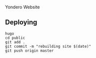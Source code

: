 Yondero Website

## Deploying

```
hugo
cd public
git add .
git commit -m "rebuilding site $(date)"
git push origin master
```